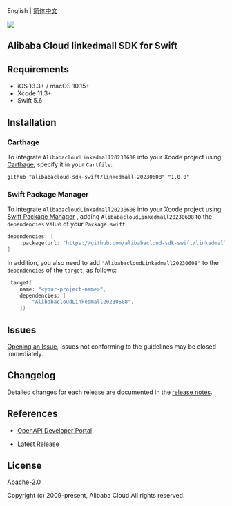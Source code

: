 English | [简体中文](README-CN.md)

![](https://aliyunsdk-pages.alicdn.com/icons/AlibabaCloud.svg)

## Alibaba Cloud linkedmall SDK for Swift

## Requirements

- iOS 13.3+ / macOS 10.15+
- Xcode 11.3+
- Swift 5.6

## Installation

### Carthage

To integrate `AlibabacloudLinkedmall20230608` into your Xcode project using [Carthage](https://github.com/Carthage/Carthage), specify it in your `Cartfile`:

```ogdl
github "alibabacloud-sdk-swift/linkedmall-20230608" "1.0.0"
```

### Swift Package Manager

To integrate `AlibabacloudLinkedmall20230608` into your Xcode project using [Swift Package Manager](https://swift.org/package-manager/) , adding `AlibabacloudLinkedmall20230608` to the `dependencies` value of your `Package.swift`.

```swift
dependencies: [
    .package(url: "https://github.com/alibabacloud-sdk-swift/linkedmall-20230608.git", from: "1.0.0")
]
```

In addition, you also need to add `"AlibabacloudLinkedmall20230608"` to the `dependencies` of the `target`, as follows:

```swift
.target(
    name: "<your-project-name>",
    dependencies: [
        "AlibabacloudLinkedmall20230608",
    ])
```

## Issues

[Opening an Issue](https://github.com/alibabacloud-sdk-swift/linkedmall-20230608/issues/new), Issues not conforming to the guidelines may be closed immediately.

## Changelog

Detailed changes for each release are documented in the [release notes](./ChangeLog.txt).

## References

* [OpenAPI Developer Portal](https://next.api.alibabacloud.com/home)
- [Latest Release](https://github.com/alibabacloud-sdk-swift/linkedmall-20230608)

## License

[Apache-2.0](http://www.apache.org/licenses/LICENSE-2.0)

Copyright (c) 2009-present, Alibaba Cloud All rights reserved.
